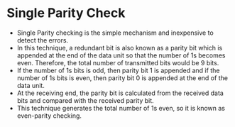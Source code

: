 # Single Parity Check
* Single Parity checking is the simple mechanism and inexpensive to detect the errors.
* In this technique, a redundant bit is also known as a parity bit which is appended at the end of the data unit so that the number of 1s becomes even. Therefore, the total number of transmitted bits would be 9 bits.
* If the number of 1s bits is odd, then parity bit 1 is appended and if the number of 1s bits is even, then parity bit 0 is appended at the end of the data unit.
* At the receiving end, the parity bit is calculated from the received data bits and compared with the received parity bit.
* This technique generates the total number of 1s even, so it is known as even-parity checking.
